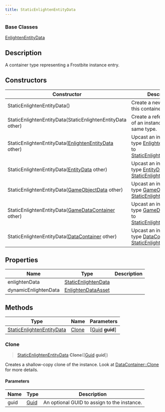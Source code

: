 ```yaml
---
title: StaticEnlightenEntityData
---
```

### Base Classes

[EnlightenEntityData](EnlightenEntityData)

## Description

A container type representing a Frostbite instance entry.

## Constructors

| Constructor                                                                          | Description                                                                                                                               |
| ------------------------------------------------------------------------------------ | ----------------------------------------------------------------------------------------------------------------------------------------- |
| StaticEnlightenEntityData()                                                          | Create a new instance of this container type.                                                                                             |
| StaticEnlightenEntityData(StaticEnlightenEntityData other)                           | Create a reference copy of an instance of the same type.                                                                                  |
| StaticEnlightenEntityData([EnlightenEntityData](EnlightenEntityData) other)          | Upcast an instance of type [EnlightenEntityData](EnlightenEntityData) to [StaticEnlightenEntityData](StaticEnlightenEntityData).          |
| StaticEnlightenEntityData([EntityData](EntityData) other)                            | Upcast an instance of type [EntityData](EntityData) to [StaticEnlightenEntityData](StaticEnlightenEntityData).                            |
| StaticEnlightenEntityData([GameObjectData](GameObjectData) other)                    | Upcast an instance of type [GameObjectData](GameObjectData) to [StaticEnlightenEntityData](StaticEnlightenEntityData).                    |
| StaticEnlightenEntityData([GameDataContainer](GameDataContainer) other)              | Upcast an instance of type [GameDataContainer](GameDataContainer) to [StaticEnlightenEntityData](StaticEnlightenEntityData).              |
| StaticEnlightenEntityData([DataContainer](/vext/ref/shared/class/datacontainer) other) | Upcast an instance of type [DataContainer](/vext/ref/shared/class/datacontainer) to [StaticEnlightenEntityData](StaticEnlightenEntityData). |

## Properties

| Name                 | Type                                       | Description |
| -------------------- | ------------------------------------------ | ----------- |
| enlightenData        | [StaticEnlightenData](StaticEnlightenData) |             |
| dynamicEnlightenData | [EnlightenDataAsset](EnlightenDataAsset)   |             |

## Methods

| Type                                                   | Name            | Parameters                                     |
| ------------------------------------------------------ | --------------- | ---------------------------------------------- |
| [StaticEnlightenEntityData](StaticEnlightenEntityData) | [Clone](#clone) | \[[Guid](/vext/ref/shared/class/guid) **guid**\] |

### Clone

> [StaticEnlightenEntityData](StaticEnlightenEntityData) **Clone**(\[[Guid](/vext/ref/shared/class/guid) **guid**\])

Creates a shallow-copy clone of the instance. Look at [DataContainer::Clone](/vext/ref/shared/class/datacontainer#clone) for more details.

#### Parameters

| Name | Type         | Description                                 |
| ---- | ------------ | ------------------------------------------- |
| guid | [Guid](Guid) | An optional GUID to assign to the instance. |
